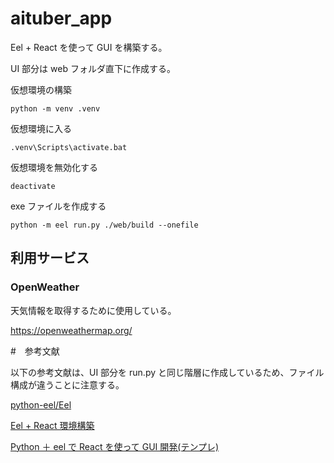 # aituber_app

Eel + React を使って GUI を構築する。

UI 部分は web フォルダ直下に作成する。

仮想環境の構築

`python -m venv .venv`

仮想環境に入る

`.venv\Scripts\activate.bat`

仮想環境を無効化する

`deactivate`

exe ファイルを作成する

`python -m eel run.py ./web/build --onefile`

## 利用サービス

### OpenWeather

天気情報を取得するために使用している。

https://openweathermap.org/

#　参考文献

以下の参考文献は、UI 部分を run.py と同じ階層に作成しているため、ファイル構成が違うことに注意する。

[python-eel/Eel](https://github.com/python-eel/Eel)

[Eel + React 環境構築](https://zenn.dev/teba_eleven/scraps/20f04b77fe8a7b)

[Python ＋ eel で React を使って GUI 開発(テンプレ)](https://qiita.com/dende-h/items/19fb0d461c5dc41105ff)
